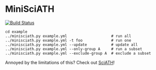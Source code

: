# MiniSciATH

[![Build Status](https://travis-ci.com/sciath/minisciath.svg?branch=master)](https://travis-ci.com/sciath/minisciath)

    cd example
    ../minisciath.py example.yml                    # run all
    ../minisciath.py example.yml -t foo             # run one
    ../minisciath.py example.yml --update           # update all
    ../minisciath.py example.yml --only-group A     # run a subset
    ../minisciath.py example.yml --exclude-group A  # exclude a subset

Annoyed by the limitations of this? Check out [SciATH](https://github.com/sciath/sciath)!
